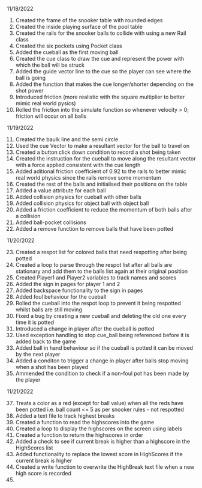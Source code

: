 11/18/2022

1. Created the frame of the snooker table with rounded edges
2. Created the inside playing surface of the pool table
3. Created the rails for the snooker balls to collide with using a new Rail class
4. Created the six pockets using Pocket class
5. Added the cueball as the first moving ball
6. Created the cue class to draw the cue and represent the power with which the ball will be struck
7. Added the guide vector line to the cue so the player can see where the ball is going
8. Added the function that makes the cue longer/shorter depending on the shot power
9. Introduced friction (more realistic with the square multiplier to better mimic real world pysics)
10. Rolled the friction into the simulate function so whenever velocity > 0; friction will occur on all balls

11/19/2022

11. Created the baulk line and the semi circle
12. Used the cue Vector to make a resultant vector for the ball to travel on
13. Created a button click down condition to record a shot being taken
14. Created the instruction for the cueball to move along the resultant vector with a force applied consistent with the cue length
15. Added aditional friction coefficient of 0.92 to the rails to better mimic real world physics since the rails remove some momentum
16. Created the rest of the balls and initialised their positions on the table
17. Added a value attribute for each ball 
18. Added collision physics for cueball with other balls
19. Added collision physics for object ball with object ball
20. Added a friction coefficient to reduce the momentum of both balls after a collision
21. Added ball-pocket collisions
22. Added a remove function to remove balls that have been potted

11/20/2022

23. Created a respot list for colored balls that need respotting after being potted
24. Created a loop to parse through the respot list after all balls are stationary and add them to the balls list again at their original position
25. Created Player1 and Player2 variables to track names and scores
26. Added the sign in pages for player 1 and 2
27. Added backspace functionality to the sign in pages
29. Added foul behaviour for the cueball
30. Rolled the cueball into the respot loop to prevent it being respotted whilst balls are still moving
31. Fixed a bug by creating a new cueball and deleting the old one every time it is potted
32. Introduced a change in player after the cueball is potted
33. Used exception handling to stop cue_ball being referenced before it is added back to the game
34. Added ball in hand behaviour so if the cueball is potted it can be moved by the next player
35. Added a conditon to trigger a change in player after balls stop moving when a shot has been played
36. Ammended the condition to check if a non-foul pot has been made by the player

11/21/2022

37. Treats a color as a red (except for ball value) when all the reds have been potted i.e. ball count <= 5 as per snooker rules - not respotted
38. Added a text file to track highest breaks
39. Created a function to read the highscores into the game
40. Created a loop to display the highscores on the screen using labels
41. Created a function to return the highscores in order
41. Added a check to see if current break is higher than a highscore in the HighScores list
42. Added functionality to replace the lowest score in HighScores if the current break is higher
43. Created a write function to overwrite the HighBreak text file when a new high score is recorded
44. 



